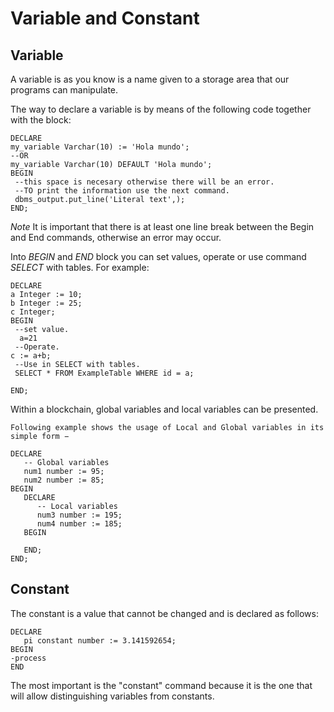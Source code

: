# **Variable and Constant**

## **Variable**
A variable is as you know is a name given to a storage area that our programs can manipulate.

The way to declare a variable is by means of the following code together with the block:

```
DECLARE
my_variable Varchar(10) := 'Hola mundo';
--OR
my_variable Varchar(10) DEFAULT 'Hola mundo';
BEGIN
 --this space is necesary otherwise there will be an error.
 --TO print the information use the next command.
 dbms_output.put_line('Literal text',);
END;
```
*Note*
It is important that there is at least one line break between the Begin and End commands, otherwise an error may occur.

Into *BEGIN* and *END* block you can set values, operate or use command *SELECT* with tables. For example:


```
DECLARE
a Integer := 10;
b Integer := 25;
c Integer;
BEGIN
 --set value.
  a=21
 --Operate.
c := a+b;
 --Use in SELECT with tables.
 SELECT * FROM ExampleTable WHERE id = a;  

END;
```

Within a blockchain, global variables and local variables can be presented.



```
Following example shows the usage of Local and Global variables in its simple form −

DECLARE 
   -- Global variables  
   num1 number := 95;  
   num2 number := 85;  
BEGIN  
   DECLARE  
      -- Local variables 
      num3 number := 195;  
      num4 number := 185;  
   BEGIN  

   END;  
END; 
```

## **Constant**

The constant is a value that cannot be changed and is declared as follows:



```
DECLARE 
   pi constant number := 3.141592654;
BEGIN  
-process
END
```
The most important is the "constant" command because it is the one that will allow distinguishing variables from constants.







